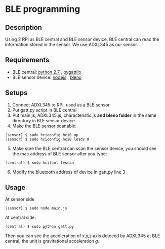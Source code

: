 # BLE programming

## Description
Using 2 RPi as BLE central and BLE sensor device, BLE central can read the information stored in the sensor.
We use ADXL345 as our sensor.

## Requirements
* BLE central: [python 2.7][1] , [pygattlib][2]
* BLE sensor device: [nodejs][3] , [bleno][4]

[1]:https://www.python.org/
[2]:https://github.com/matthewelse/pygattlib
[3]:https://nodejs.org/en/
[4]:https://github.com/sandeepmistry/bleno

## Setups
1. Connect ADXL345 to RPi, used as a BLE sensor
2. Put gatt.py script in BLE central
3. Put main.js, ADXL345.js, characteristic.js **and bleno folder** in the same directory in BLE sensor device
4. Make the BLE sensor scanable:
```
(sensor) $ sudo hciconfig hci0 up
(sensor) $ sudo hciconfig hci0 leadv 0
``` 
5. Make sure the BLE central can scan the sensor device, you should see the mac address of BLE sensor after you type:
```
(central) $ sudo hcitool lescan
```    
6. Modify the bluetooth address of device in gatt.py line 3 

## Usage
At sensor side:

    (sensor) $ sudo node main.js
    
At central side:

    (central) $ sudo python gatt.py
Then you can see the acceleration of x,y,z axis deteced by ADXL345 at BLE central, the unit is gravitational acceleration *g*.


 
